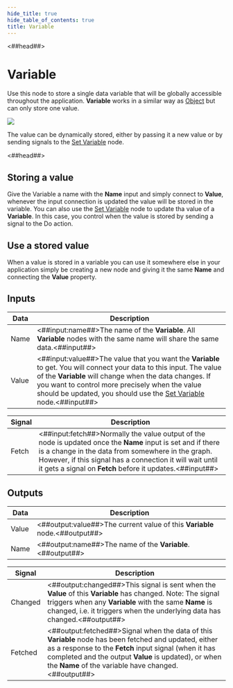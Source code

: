 ```yaml
---
hide_title: true
hide_table_of_contents: true
title: Variable
---
```


<##head##>

# Variable

Use this node to store a single data variable that will be globally accessible throughout the application. **Variable** works in a similar way as [Object](/nodes/data/object/object-node) but can only store one value.

<div className="ndl-image-with-background l">

![](nodes/data/variable/variable/variable-1.png)

</div>

The value can be dynamically stored, either by passing it a new value or by sending <span className="ndl-signal">signals</span> to the <span className="ndl-node">[Set Variable](/nodes/data/variable/set-variable)</span> node.

<##head##>

## Storing a value

Give the Variable a name with the **Name** input and simply connect to **Value**, whenever the input connection is updated the value will be stored in the variable. You can also use the [Set Variable](/nodes/data/variable/set-variable) node to update tha value of a **Variable**. In this case, you control when the value is stored by sending a signal to the <span className="ndl-signal">Do</span> action.

## Use a stored value

When a value is stored in a variable you can use it somewhere else in your application simply be creating a new node and giving it the same **Name** and connecting the **Value** property.

## Inputs

| Data                                    | Description                                                                                                                                                                                                                                                                                                                                |
| --------------------------------------- | ------------------------------------------------------------------------------------------------------------------------------------------------------------------------------------------------------------------------------------------------------------------------------------------------------------------------------------------ |
| <span className="ndl-data">Name</span>  | <##input:name##>The name of the **Variable**. All **Variable** nodes with the same name will share the same data.<##input##>                                                                                                                                                                                                               |
| <span className="ndl-data">Value</span> | <##input:value##>The value that you want the **Variable** to get. You will connect your data to this input. The value of the **Variable** will change when the data changes. If you want to control more precisely when the value should be updated, you should use the [Set Variable](/nodes/data/variable/set-variable) node.<##input##> |

| Signal                                    | Description                                                                                                                                                                                                                                                                                |
| ----------------------------------------- | ------------------------------------------------------------------------------------------------------------------------------------------------------------------------------------------------------------------------------------------------------------------------------------------ |
| <span className="ndl-signal">Fetch</span> | <##input:fetch##>Normally the value output of the node is updated once the **Name** input is set and if there is a change in the data from somewhere in the graph. However, if this signal has a connection it will wait until it gets a signal on **Fetch** before it updates.<##input##> |

## Outputs

| Data                                    | Description                                                                |
| --------------------------------------- | -------------------------------------------------------------------------- |
| <span className="ndl-data">Value</span> | <##output:value##>The current value of this **Variable** node.<##output##> |
| <span className="ndl-data">Name</span>  | <##output:name##>The name of the **Variable**.<##output##>                 |

| Signal                                      | Description                                                                                                                                                                                                                                                                     |
| ------------------------------------------- | ------------------------------------------------------------------------------------------------------------------------------------------------------------------------------------------------------------------------------------------------------------------------------- |
| <span className="ndl-signal">Changed</span> | <##output:changed##>This signal is sent when the **Value** of this **Variable** has changed. Note: The signal triggers when any **Variable** with the same **Name** is changed, i.e. it triggers when the underlying data has changed.<##output##>                              |
| <span className="ndl-signal">Fetched</span> | <##output:fetched##>Signal when the data of this **Variable** node has been fetched and updated, either as a response to the **Fetch** input signal (when it has completed and the output **Value** is updated), or when the **Name** of the variable have changed.<##output##> |
